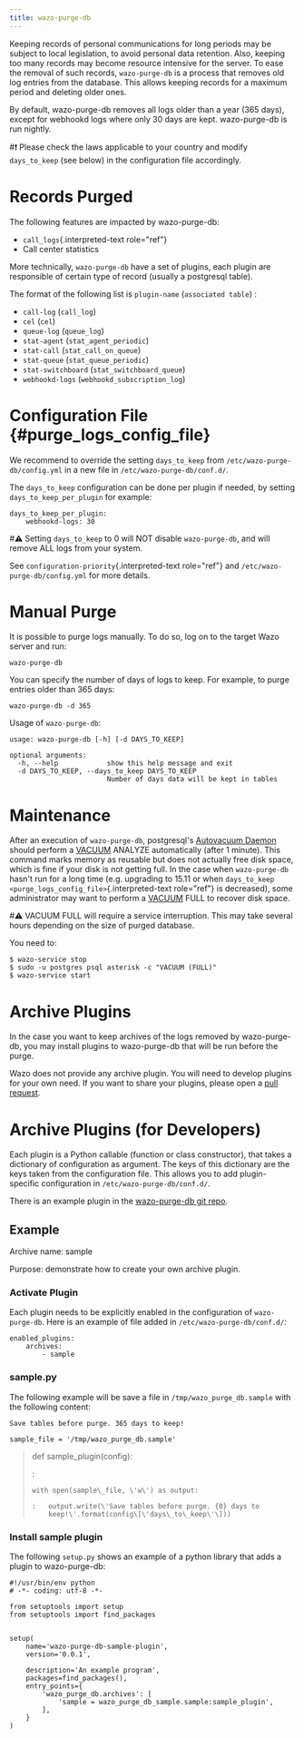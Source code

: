 ```yaml
---
title: wazo-purge-db
---
```


Keeping records of personal communications for long periods may be
subject to local legislation, to avoid personal data retention. Also,
keeping too many records may become resource intensive for the server.
To ease the removal of such records, `wazo-purge-db` is a process that
removes old log entries from the database. This allows keeping records
for a maximum period and deleting older ones.

By default, wazo-purge-db removes all logs older than a year (365 days),
except for webhookd logs where only 30 days are kept. wazo-purge-db is
run nightly.

#:exclamation: Please check the laws applicable to your country and modify
`days_to_keep` (see below) in the configuration file accordingly.

Records Purged
==============

The following features are impacted by wazo-purge-db:

-   `call_logs`{.interpreted-text role="ref"}
-   Call center statistics

More technically, `wazo-purge-db` have a set of plugins, each plugin are
responsible of certain type of record (usually a postgresql table).

The format of the following list is `plugin-name` (`associated table`) :

-   `call-log` (`call_log`)
-   `cel` (`cel`)
-   `queue-log` (`queue_log`)
-   `stat-agent` (`stat_agent_periodic`)
-   `stat-call` (`stat_call_on_queue`)
-   `stat-queue` (`stat_queue_periodic`)
-   `stat-switchboard` (`stat_switchboard_queue`)
-   `webhookd-logs` (`webhookd_subscription_log`)

Configuration File {#purge_logs_config_file}
==================

We recommend to override the setting `days_to_keep` from
`/etc/wazo-purge-db/config.yml` in a new file in
`/etc/wazo-purge-db/conf.d/`.

The `days_to_keep` configuration can be done per plugin if needed, by
setting `days_to_keep_per_plugin` for example:

    days_to_keep_per_plugin:
        webhookd-logs: 30

#:warning: Setting `days_to_keep` to 0 will NOT disable `wazo-purge-db`, and will
remove ALL logs from your system.

See `configuration-priority`{.interpreted-text role="ref"} and
`/etc/wazo-purge-db/config.yml` for more details.

Manual Purge
============

It is possible to purge logs manually. To do so, log on to the target
Wazo server and run:

    wazo-purge-db

You can specify the number of days of logs to keep. For example, to
purge entries older than 365 days:

    wazo-purge-db -d 365

Usage of `wazo-purge-db`:

    usage: wazo-purge-db [-h] [-d DAYS_TO_KEEP]

    optional arguments:
      -h, --help            show this help message and exit
      -d DAYS_TO_KEEP, --days_to_keep DAYS_TO_KEEP
                            Number of days data will be kept in tables

Maintenance
===========

After an execution of `wazo-purge-db`, postgresql\'s [Autovacuum
Daemon](https://www.postgresql.org/docs/11/static/routine-vacuuming.html#AUTOVACUUM)
should perform a
[VACUUM](https://www.postgresql.org/docs/11/static/sql-vacuum.html)
ANALYZE automatically (after 1 minute). This command marks memory as
reusable but does not actually free disk space, which is fine if your
disk is not getting full. In the case when `wazo-purge-db` hasn\'t run
for a long time (e.g. upgrading to 15.11 or when
`days_to_keep <purge_logs_config_file>`{.interpreted-text role="ref"} is
decreased), some administrator may want to perform a
[VACUUM](https://www.postgresql.org/docs/11/static/sql-vacuum.html) FULL
to recover disk space.

#:warning: VACUUM FULL will require a service interruption. This may take several
hours depending on the size of purged database.

You need to:

    $ wazo-service stop
    $ sudo -u postgres psql asterisk -c "VACUUM (FULL)"
    $ wazo-service start

Archive Plugins
===============

In the case you want to keep archives of the logs removed by
wazo-purge-db, you may install plugins to wazo-purge-db that will be run
before the purge.

Wazo does not provide any archive plugin. You will need to develop
plugins for your own need. If you want to share your plugins, please
open a [pull
request](https://github.com/wazo-platform/wazo-purge-db/pulls).

Archive Plugins (for Developers)
================================

Each plugin is a Python callable (function or class constructor), that
takes a dictionary of configuration as argument. The keys of this
dictionary are the keys taken from the configuration file. This allows
you to add plugin-specific configuration in
`/etc/wazo-purge-db/conf.d/`.

There is an example plugin in the [wazo-purge-db git
repo](https://github.com/wazo-platform/wazo-purge-db/tree/master/contribs).

Example
-------

Archive name: sample

Purpose: demonstrate how to create your own archive plugin.

### Activate Plugin

Each plugin needs to be explicitly enabled in the configuration of
`wazo-purge-db`. Here is an example of file added in
`/etc/wazo-purge-db/conf.d/`:

``` {.sourceCode .yaml}
enabled_plugins:
    archives:
        - sample
```

### sample.py

The following example will be save a file in `/tmp/wazo_purge_db.sample`
with the following content:

    Save tables before purge. 365 days to keep!

``` {.sourceCode .python}
sample_file = '/tmp/wazo_purge_db.sample'
```

> def sample\_plugin(config):
>
> :   
>
>     with open(sample\_file, \'w\') as output:
>
>     :   output.write(\'Save tables before purge. {0} days to
>         keep!\'.format(config\[\'days\_to\_keep\'\]))
>
### Install sample plugin

The following `setup.py` shows an example of a python library that adds
a plugin to wazo-purge-db:

``` {.sourceCode .python}
#!/usr/bin/env python
# -*- coding: utf-8 -*-

from setuptools import setup
from setuptools import find_packages


setup(
    name='wazo-purge-db-sample-plugin',
    version='0.0.1',

    description='An example program',
    packages=find_packages(),
    entry_points={
        'wazo_purge_db.archives': [
            'sample = wazo_purge_db_sample.sample:sample_plugin',
        ],
    }
)
```
